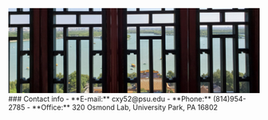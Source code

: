 <img  src="files/image2.jpg" alt="drawing"/>
### Contact info
- **E-mail:** cxy52@psu.edu
- **Phone:** (814)954-2785
- **Office:** 320 Osmond Lab, University Park, PA 16802
<br>












